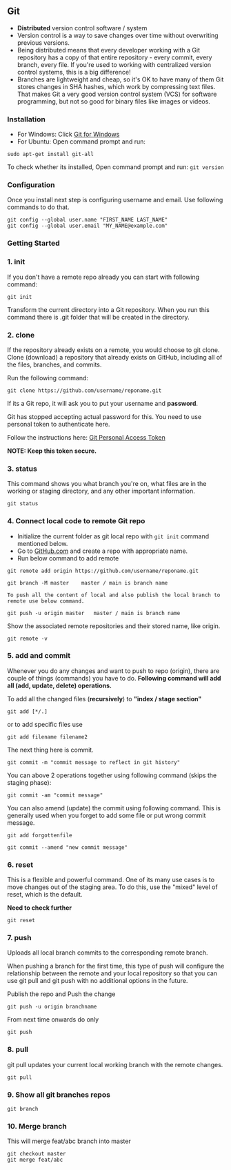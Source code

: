 ## Git

- **Distributed** version control software / system
- Version control is a way to save changes over time without overwriting previous versions.
- Being distributed means that every developer working with a Git repository has a copy of that entire repository - every commit, every branch, every file. If you're used to working with centralized version control systems, this is a big difference!
- Branches are lightweight and cheap, so it's OK to have many of them
  Git stores changes in SHA hashes, which work by compressing text files. That makes Git a very good version control system (VCS) for software programming, but not so good for binary files like images or videos.

### Installation

- For Windows: Click [Git for Windows](https://gitforwindows.org/)
- For Ubuntu: Open command prompt and run:

```
sudo apt-get install git-all
```

To check whether its installed, Open command prompt and run:
`git version`

### Configuration

Once you install next step is configuring username and email. Use following commands to do that.

```
git config --global user.name "FIRST_NAME LAST_NAME"
git config --global user.email "MY_NAME@example.com"
```

### Getting Started

### 1. init

If you don't have a remote repo already you can start with following command:

```
git init
```

Transform the current directory into a Git repository. When you run this command there is .git folder that will be created in the directory.

### 2. clone

If the repository already exists on a remote, you would choose to git clone. Clone (download) a repository that already exists on GitHub, including all of the files, branches, and commits.

Run the following command:

```
git clone https://github.com/username/reponame.git
```

If its a Git repo, it will ask you to put your username and **password**.

Git has stopped accepting actual password for this. You need to use personal token to authenticate here.

Follow the instructions here: [Git Personal Access Token](https://docs.github.com/en/authentication/keeping-your-account-and-data-secure/creating-a-personal-access-token)

**NOTE: Keep this token secure.**

### 3. status

This command shows you what branch you're on, what files are in the working or staging directory, and any other important information.

```
git status
```

### 4. Connect local code to remote Git repo

- Initialize the current folder as git local repo with `git init` command mentioned below.
- Go to [GitHub.com](https://github.com/) and create a repo with appropriate name.
- Run below command to add remote

```
git remote add origin https://github.com/username/reponame.git

git branch -M master 	master / main is branch name

To push all the content of local and also publish the local branch to remote use below command.

git push -u origin master	master / main is branch name
```

Show the associated remote repositories and their stored name, like origin.

```
git remote -v
```

### 5. add and commit

Whenever you do any changes and want to push to repo (origin), there are couple of things (commands) you have to do. **Following command will add all (add, update, delete) operations.**

To add all the changed files (**recursively**) to **"index / stage section"**

```
git add [*/.]
```

or to add specific files use

```
git add filename filename2
```

The next thing here is commit.

```
git commit -m "commit message to reflect in git history"
```

You can above 2 operations together using following command (skips the staging phase):

```
git commit -am "commit message"
```

You can also amend (update) the commit using following command. This is generally used when you forget to add some file or put wrong commit message.

```
git add forgottenfile

git commit --amend "new commit message"
```

### 6. reset

This is a flexible and powerful command. One of its many use cases is to move changes out of the staging area. To do this, use the "mixed" level of reset, which is the default.

**Need to check further**

```
git reset
```

### 7. push

Uploads all local branch commits to the corresponding remote branch.

When pushing a branch for the first time, this type of push will configure the relationship between the remote and your local repository so that you can use git pull and git push with no additional options in the future.

Publish the repo and Push the change

```
git push -u origin branchname
```

From next time onwards do only

```
git push
```

### 8. pull

git pull updates your current local working branch with the remote changes.

```
git pull
```

### 9. Show all git branches repos

```
git branch
```

### 10. Merge branch

This will merge feat/abc branch into master

```
git checkout master
git merge feat/abc
```
